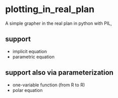 # plotting_in_real_plan
A simple grapher in the real plan in python with PIL, 

## support
- implicit equation
- parametric equation

## support also via parameterization
- one-variable function (from R to R)
- polar equation
